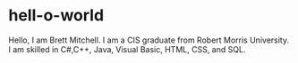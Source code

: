 # hell-o-world
Hello, I am Brett Mitchell.  I am a CIS graduate from Robert Morris University.  I am skilled in C#,C++, Java, Visual Basic, HTML, CSS, and SQL.

